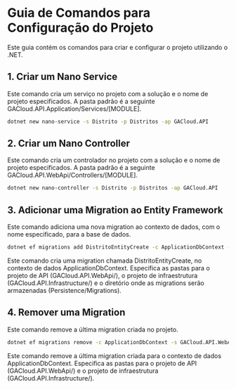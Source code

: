 # Guia de Comandos para Configuração do Projeto

Este guia contém os comandos para criar e configurar o projeto utilizando o .NET.

## 1. Criar um Nano Service

Este comando cria um serviço no projeto com a solução e o nome de projeto especificados.
A pasta padrão é a seguinte GACloud.API.Application/Services/[MODULE].

```bash
dotnet new nano-service -s Distrito -p Distritos -ap GACloud.API
```

## 2. Criar um Nano Controller

Este comando cria um controlador no projeto com a solução e o nome de projeto especificados.
A pasta padrão é a seguinte GACloud.API.WebApi/Controllers/[MODULE].

```bash
dotnet new nano-controller -s Distrito -p Distritos -ap GACloud.API
```

## 3. Adicionar uma Migration ao Entity Framework

Este comando adiciona uma nova migration ao contexto de dados, com o nome especificado, para a base de dados.

```bash
dotnet ef migrations add DistritoEntityCreate -c ApplicationDbContext -s GACloud.API.WebApi/ -p GACloud.API.Infrastructure/ -o Persistence/Migrations
```

Este comando cria uma migration chamada DistritoEntityCreate, no contexto de dados ApplicationDbContext. Especifica as pastas para o projeto de API (GACloud.API.WebApi/), o projeto de infraestrutura (GACloud.API.Infrastructure/) e o diretório onde as migrations serão armazenadas (Persistence/Migrations).

## 4. Remover uma Migration

Este comando remove a última migration criada no projeto.

```bash
dotnet ef migrations remove -c ApplicationDbContext -s GACloud.API.WebApi/ -p GACloud.API.Infrastructure/
```

Este comando remove a última migration criada para o contexto de dados ApplicationDbContext. Especifica as pastas para o projeto de API (GACloud.API.WebApi/) e o projeto de infraestrutura (GACloud.API.Infrastructure/).
